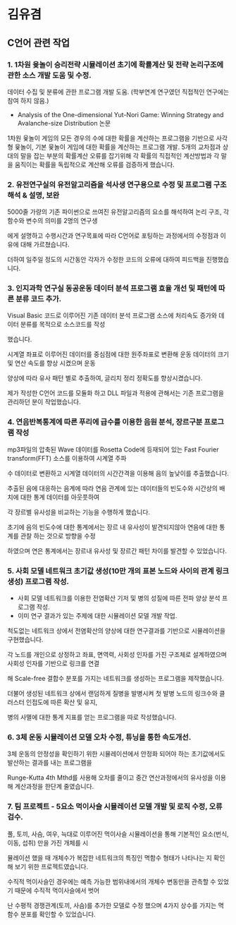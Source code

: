 # 김유겸

## C언어 관련 작업


### 1. 1차원 윷놀이 승리전략 시뮬레이션 초기에 확률계산 및 전략 논리구조에 관한 소스 개발 도움 및 수정.

   데이터 수집 및 분류에 관한 프로그램 개발 도움. (학부연계 연구였던 직접적인 연구에는 참여 하지 않음.)

 - Analysis of the One-dimensional Yut-Nori Game: Winning Strategy and Avalanche-size Distribution 논문 

 1차원 윷놀이 게임의 모든 경우의 수에 대한 확률을 계산하는 프로그램을 기반으로 사각형 윷놀이, 기본 윷놀이
 게임에 대한 확률을 계산하는 프로그램 개발. 5개의 교차점과 상대의 말을 잡는 부분의 확률계산 오류를 잡기위해
 각 확률의 직접적인 계산방법과 각 말을 움직이는 확률을 독립적으로 계산해 오류를 검증하게 했습니다.



### 2. 유전연구실의 유전알고리즘을 석사생 연구용으로 수정 및 프로그램 구조 해석 & 설명, 보완

 5000줄 가량의 기존 파이썬으로 쓰여진 유전알고리즘의 요소를 해석하여 논리 구조, 각 함수와 변수의 의미를 2명의 연구생

에게 설명하고 수행시간과  연구목표에 따라 C언어로 포팅하는 과정에서의 수정점과 이유에 대해 가르쳤습니다. 

 더하여 일주일 정도의 시간동안 각자가 수정한 코드의 오류에 대하여 피드백을 진행했습니다. 



### 3. 인지과학 연구실 동공운동 데이터 분석 프로그램 효율 개선 및 패턴에 따른 분류 코드 추가.

 Visual Basic 코드로 이루어진 기존 데이터 분석 프로그램 소스에 처리속도 증가와 데이터 분류를 목적으로 소스코드를 작성 

했습니다. 

 시계열 좌표로 이루어진 데이터를 중심점에 대한 원주좌표로 변환해 운동 데이터의 크기 및 연산 속도를 향상 시켰으며 운동 

양상에 따라 유사 패턴 별로 추출하여, 글리치 정리 정확도를 향상시켰습니다.

 제가 작성한 C언어 코드를 모듈화 하고 DLL 파일과 적용에 관해서는 기존 프로그램을 관리하던 분이 작업했습니다.



### 4. 연음반복통계에 따른 푸리에 급수를 이용한 음원 분석, 장르구분 프로그램 작성 

 mp3파일의 압축된 Wave 데이터를 Rosetta Code에 등재되어 있는 Fast Fourier transform(FFT) 소스를 이용하여 시계열 주파

수 데이터로 변환하고 시계열 데이터의 시간간격을 이용해 음의 높낮이를 추출했습니다.

 추출된 음에 대응하는 음계에 따라 연음 관계에 있는 데이터들의 빈도수와 시간상의 배치에 대한 통계 데이터를 아웃풋하여 

각 장르별 유사성을 비교하는 기능을 수행하게 했습니다. 

 초기에 음의 빈도수에 대한 통계에서는 장르 내 유사성이 발견되지않아 연음에 대한 통계를 관찰 하는 것으로 방향을 수정 

하였으며 연은 통계에서는 장르내 유사성 및 장르간 패턴 차이를 발견할 수 있었습니다.



### 5. 사회 모델 네트워크 초기값 생성(10만 개의 표본 노드와 사이의 관계 링크 생성) 프로그램 작성.
- 사회 모델 네트워크를 이용한 전염확산 기저 및 병의 성질에 따른 전파 양상 분석 프로그램 작성.
- 이미 연구 결과가 있는 주제에 대한 시뮬레이션 모델 개발 작업.

 척도없는 네트워크 상에서 전염확산의 양상에 대한 연구결과를 기반으로 시뮬레이션을 구현했습니다. 

각 노드를 개인으로 상정하고 좌표, 면역력, 사회성 인자를 가진 구조체로 설계하였으며 사회성 인자를 기반으로 링크를 연결

해 Scale-free 결합수 분포를 가지는 네트워크를 생성하는 프로그램을 제작했습니다. 

더불어 생성된 네트워크 상에서 랜덤하게 질병을 발병시켜 첫 발병 노드의 링크수와 클러스터 인접도에 따른 확산 및 유지, 

병의 사멸에 대한 통계 지표를 얻는 프로그램을 따로 작성했습니다.


### 6. 3체 운동 시뮬레이션 모델 오차 수정, 튜닝을 통한 속도개선.

 3체 운동의 안정성을 확인하기 위한 시뮬레이션에서 안정화 되어야 하는 초기값에서도 발산하는 결과를 내는 프로그램을 

Runge-Kutta 4th Mthd를 사용해 오차를 줄이고 중간 연산과정에서의 유사성을 이용해 계산과정을 한단계 줄였습니다.
 
 
### 7. 팀 프로젝트 - 5요소 먹이사슬 시뮬레이션 모델 개발 및 로직 수정, 오류 검수.

 풀, 토끼, 사슴, 여우, 늑대로 이루어진 먹이사슬 시뮬레이션을 통해 기본적인 요소(번식, 이동, 섭취) 만을 가진 개체를 시

뮬레이션 했을 때 개체수가 복잡한 네트워크의 특징인 멱함수 형태가 나타나는 지 확인해 보기 위한 프로젝트였습니다.

 수직적 먹이사슬인 경우에는 예측 가능한 범위내에서의 개체수 변동만을 관측할 수 있었기 때문에 수직적 먹이사슬에서 벗어

난 수평적 경쟁관계(토끼, 사슴)를 추가한 모델로 수정 했으며 4가지 상수를 가지는 멱함수 분포를 확인할 수 있었습니다.

 
